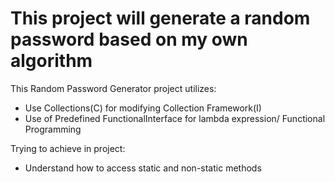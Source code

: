 # This project will generate a random password based on my own algorithm

This Random Password Generator project utilizes:
- Use Collections(C) for modifying Collection Framework(I)
- Use of Predefined FunctionalInterface for lambda expression/ Functional Programming

Trying to achieve in project:
- Understand how to access static and non-static methods
